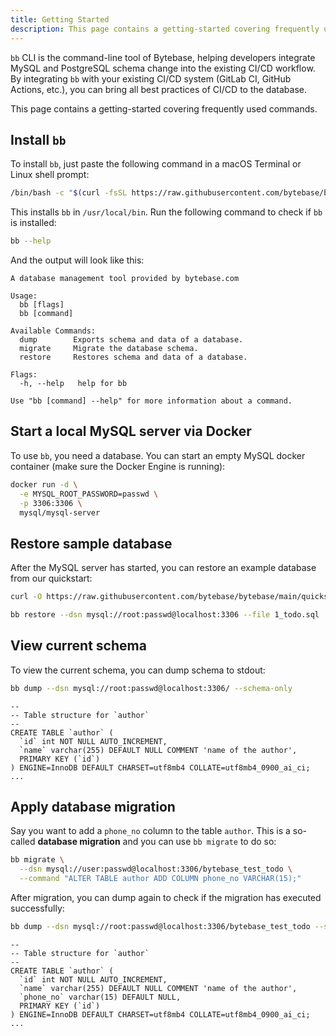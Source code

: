 ```yaml
---
title: Getting Started
description: This page contains a getting-started covering frequently used commands.
---
```


`bb` CLI is the command-line tool of Bytebase, helping developers integrate MySQL and PostgreSQL schema change into the existing CI/CD workflow. By integrating `bb` with your existing CI/CD system (GitLab CI, GitHub Actions, etc.), you can bring all best practices of CI/CD to the database.

This page contains a getting-started covering frequently used commands.

## Install `bb`

To install `bb`, just paste the following command in a macOS Terminal or Linux shell prompt:

```bash
/bin/bash -c "$(curl -fsSL https://raw.githubusercontent.com/bytebase/bytebase/HEAD/scripts/install.sh)"
```

This installs `bb` in `/usr/local/bin`. Run the following command to check if `bb` is installed:

```bash
bb --help
```

And the output will look like this:

```plain
A database management tool provided by bytebase.com

Usage:
  bb [flags]
  bb [command]

Available Commands:
  dump        Exports schema and data of a database.
  migrate     Migrate the database schema.
  restore     Restores schema and data of a database.

Flags:
  -h, --help   help for bb

Use "bb [command] --help" for more information about a command.
```

## Start a local MySQL server via Docker

To use `bb`, you need a database. You can start an empty MySQL docker container (make sure the Docker Engine is running):

```bash
docker run -d \
  -e MYSQL_ROOT_PASSWORD=passwd \
  -p 3306:3306 \
  mysql/mysql-server
```

## Restore sample database

After the MySQL server has started, you can restore an example database from our quickstart:

```bash
curl -O https://raw.githubusercontent.com/bytebase/bytebase/main/quickstart/test_schema/mysql/1_todo.sql
```

```bash
bb restore --dsn mysql://root:passwd@localhost:3306 --file 1_todo.sql
```

## View current schema

To view the current schema, you can dump schema to stdout:

```bash
bb dump --dsn mysql://root:passwd@localhost:3306/ --schema-only
```

```plain
--
-- Table structure for `author`
--
CREATE TABLE `author` (
  `id` int NOT NULL AUTO_INCREMENT,
  `name` varchar(255) DEFAULT NULL COMMENT 'name of the author',
  PRIMARY KEY (`id`)
) ENGINE=InnoDB DEFAULT CHARSET=utf8mb4 COLLATE=utf8mb4_0900_ai_ci;
...
```

## Apply database migration

Say you want to add a `phone_no` column to the table `author`. This is a so-called **database migration** and you can use `bb migrate` to do so:

```bash
bb migrate \
  --dsn mysql://user:passwd@localhost:3306/bytebase_test_todo \
  --command "ALTER TABLE author ADD COLUMN phone_no VARCHAR(15);"
```

After migration, you can dump again to check if the migration has executed successfully:

```bash
bb dump --dsn mysql://root:passwd@localhost:3306/bytebase_test_todo --schema-only
```

```plain
--
-- Table structure for `author`
--
CREATE TABLE `author` (
  `id` int NOT NULL AUTO_INCREMENT,
  `name` varchar(255) DEFAULT NULL COMMENT 'name of the author',
  `phone_no` varchar(15) DEFAULT NULL,
  PRIMARY KEY (`id`)
) ENGINE=InnoDB DEFAULT CHARSET=utf8mb4 COLLATE=utf8mb4_0900_ai_ci;
...
```
